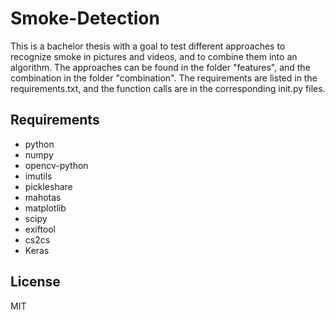 # Smoke-Detection

This is a bachelor thesis with a goal to test different approaches to recognize smoke in pictures and videos, and to combine them into an algorithm. The approaches can be found in the folder "features", and the combination in the folder "combination".
The requirements are listed in the requirements.txt, and the function calls are in the corresponding init.py files.

Requirements
----

- python
- numpy
- opencv-python
- imutils
- pickleshare
- mahotas
- matplotlib
- scipy
- exiftool
- cs2cs
- Keras

License
----

MIT

